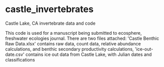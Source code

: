 # castle_invertebrates
Castle Lake, CA invertebrate data and code

This code is used for a manuscript being submitted to ecosphere, freshwater ecologies journal.
There are two files attached: 'Castle Benthic Raw Data.xlsx' contains raw data, count data, relative abundance calculations, and benthic secondary productivity calculations,
'ice-out-date.csv' contains ice out data from Castle Lake, with Julian dates and classifications
